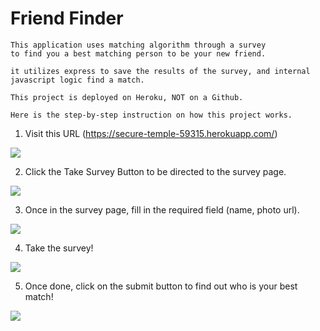 # Friend Finder

    This application uses matching algorithm through a survey
    to find you a best matching person to be your new friend.

    it utilizes express to save the results of the survey, and internal javascript logic find a match.

    This project is deployed on Heroku, NOT on a Github.

    Here is the step-by-step instruction on how this project works.

1. Visit this URL (https://secure-temple-59315.herokuapp.com/)
<img src='./public/assets/readme/url.png'>

2. Click the Take Survey Button to be directed to the survey page.
<img src='./public/assets/readme/main.png'>

3. Once in the survey page, fill in the required field (name, photo url).
<img src='./public/assets/readme/required_fields.png'>

4. Take the survey!
<img src='./public/assets/readme/survey.png'>

5. Once done, click on the submit button to find out who is your best match!
<img src='./public/assets/readme/match.png'>
